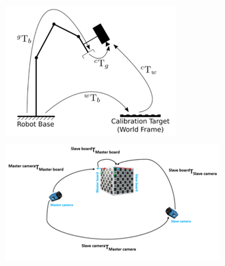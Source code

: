 <p float="right">
  <img src="Images/hande.png" width="400"/>
 </p>

 <p float="right">  
  <img src="Images/nonOverlapping.png" width="500"/>
 </p>
